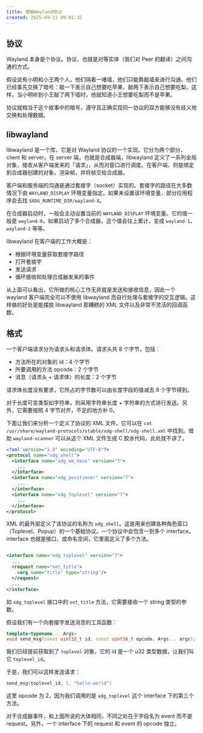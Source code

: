 ```yaml
---
title: 理解Wayland协议
created: 2025-09-11 00:01:32
---
```

## 协议

Wayland 本身是个协议。协议，也就是对等实体（我们对 Peer 的翻译）之间沟通的方式。

假设说有小明和小王两个人，他们隔着一堵墙，他们只能靠敲墙来进行沟通。他们已经事先交换了暗号：敲一下表示自己想要吃苹果，敲两下表示自己想要吃梨。这样，当小明听到小王敲了两下墙时，他就知道小王想要吃梨而不是苹果。

协议就相当于这个故事中的暗号，遵守且正确实现同一协议的双方能够没有歧义地交换和处理数据。

## libwayland

libwayland 是一个库，它是对 Wayland 协议的一个实现。它分为两个部分，client 和 server。在 server 端，也就是合成器端，libwayland 定义了一系列全局对象，接收从客户端发来的「请求」，从而对窗口进行调度。在客户端，则是绑定到合成器创建的对象，渲染帧，并将帧交给合成器。

客户端和服务端的沟通是通过套接字（socket）实现的。套接字的路径在大多数情况下由 `WAYLAND_DISPLAY` 环境变量指定。如果未设置该环境变量，部分应用程序会去找 `$XDG_RUNTIME_DIR/wayland-X`。

在合成器启动时，一般会主动设置当前的 `WAYLAND_DISPLAY` 环境变量。它的值一般是 `wayland-0`，如果启动了多个合成器，这个值会往上累计，变成 `wayland-1`、`wayland-2` 等等。

libwayland 在客户端的工作大概是：

- 根据环境变量获取套接字路径
- 打开套接字
- 发送请求
- 循环接收和处理合成器发来的事件

从上面可以看出，它所做的核心工作无非就是发送和接收信息，因此一个 wayland 客户端完全可以不使用 libwayland 而自行处理与套接字的交互逻辑。这样做的好处是能摆脱 libwayland 那糟糕的 XML 文件以及非常不灵活的回调函数。

## 格式

一个客户端请求分为请求头和请求体。请求头共 8 个字节，包括：

- 方法所在的对象的 id：4 个字节
- 所要调用的方法 opcode：2 个字节
- 消息（请求头 + 请求体）的长度：2 个字节

请求体长度没有要求，它所占的字节数可以由长度字段的值减去 8 个字节得到。

对于长度可变类型如字符串，则采用字符串长度 + 字符串的方式进行发送。另外，它需要按照 4 字节对齐，不足的地方补 0。

下面让我们来分析一个定义了协议的 XML 文件。它可以在 `cat /usr/share/wayland-protocols/stable/xdg-shell/xdg-shell.xml` 中找到。借助 `wayland-scanner` 可以从这个 XML 文件生成 C 胶水代码，此处就不讲了。

```xml
<?xml version="1.0" encoding="UTF-8"?>
<protocol name="xdg_shell">
  <interface name="xdg_wm_base" version="7">
    ...
  </interface>
  <interface name="xdg_positioner" version="7">
    ...
  </interface>
  <interface name="xdg_toplevel" version="7">
    ...
  </interface>
</protocol>
```

XML 的最外层定义了该协议的名称为 `xdg_shell`。这是用来创建各种角色窗口（Toplevel、Popup）的一个基础协议。一个协议中会包含一到多个 interface。interface 也就是接口，或命名空间，它里面定义了多个方法。

```xml

<interface name="xdg_toplevel" version="7">
  ...
  <request name="set_title">
    <arg name="title" type="string"/>
  </request>
  ...
</interface>
```

如 `xdg_toplevel` 接口中的 `set_title` 方法，它需要接收一个 string 类型的参数。

假设我们有一个向套接字发送消息的工具函数：

```cpp
template<typename... Args>
void send_msg(const uint32_t id, const uint16_t opcode, Args... args);
```

我们已经提前获取到了 `toplevel` 对象，它的 id 是一个 u32 类型数据，让我们叫它 `toplevel_id`。

于是，我们可以这样发送请求：

```cpp
send_msg(toplevel_id, 2, "hello-world")
```

这里 opcode 为 2，因为我们调用的是 `xdg_toplevel` 这个 interface 下的第三个方法。

对于合成器事件，和上面所说的大体相同，不同之处在于字段名为 event 而不是 request。另外，一个 interface 下的 request 和 event 的 opcode 独立。

